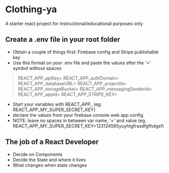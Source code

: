 # Clothing-ya
A starter react project for instructional/educational purposes only

## Create a .env file in your root folder

- Obtain a couple of things first: Firebase config and Stripe publishable key
- Use this format on your .env file and paste the values after the '=' symbol without spaces

> REACT_APP_apiKey=
> REACT_APP_authDomain=
> REACT_APP_databaseURL=
> REACT_APP_projectId=
> REACT_APP_storageBucket=
> REACT_APP_messagingSenderId=
> REACT_APP_appId=
> REACT_APP_STRIPE_KEY=

- Start your variables with REACT_APP_ (eg: REACT_APP_MY_SUPER_SECRET_KEY)
- declare the values from your firebase console web app config
- NOTE: leave no spaces in between var name, '=' and value (eg. REACT_APP_MY_SUPER_SECRET_KEY=123124565yuyhtgfrasdfgfhdgsf)

## The job of a React Developer

- Decide on Components
- Decide the State and where it lives
- What changes when state changes
